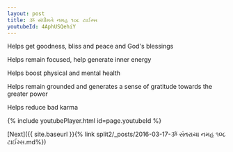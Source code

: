 ```yaml
---
layout: post
title: ૐ સંધીમતે નમહ ૧૦૮ ટાઈમ્સ
youtubeId: 4AphUSQehiY
---
```

 
 
Helps get goodness, bliss and peace and God's blessings
 
Helps remain focused, help generate inner energy 
 
Helps boost physical and mental health 
 
Helps remain grounded and generates a sense of gratitude towards the greater power 
 
Helps reduce bad karma
 
 
 
 


{% include youtubePlayer.html id=page.youtubeId %}
 
[Next]({{ site.baseurl }}{% link  split2/_posts/2016-03-17-ૐ સંતરાયા નમહ ૧૦૮ ટાઈમ્સ.md%})
 
